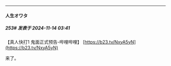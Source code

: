 ﻿
*****

####  人生オワタ  
##### 253#       发表于 2024-11-14 03:41

【真人快打1 鬼面正式预告-哔哩哔哩】 [https://b23.tv/NxyA5yN](https://b23.tv/NxyA5yN)

来了。

